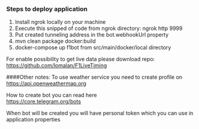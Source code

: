 ### Steps to deploy application
1. Install ngrok locally on your machine
2. Execute this snipped of code from ngrok directory:
   ngrok http 9999
3. Put created tunneling address in the bot.webhookUrl property 
4. mvn clean package docker:build
5. docker-compose up f1bot from src/main/docker/local directory

For enable possibility to get live data please download repo: https://github.com/lomalan/F1LiveTiming


####Other notes:
To use weather service you need to create profile on https://api.openweathermap.org

How to create bot you can read here  
https://core.telegram.org/bots

When bot will be created you will have personal token which you can use in application properties
